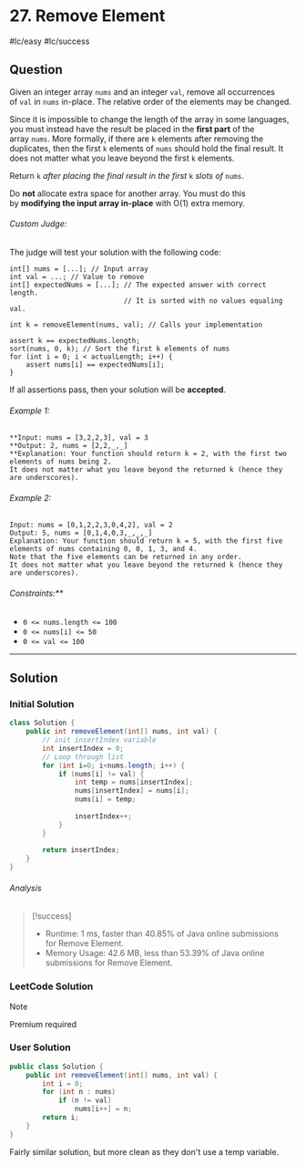 # 27. Remove Element
#lc/easy #lc/success

## Question
Given an integer array `nums` and an integer `val`, remove all occurrences of `val` in `nums` in-place. The relative order of the elements may be changed.

Since it is impossible to change the length of the array in some languages, you must instead have the result be placed in the **first part** of the array `nums`. More formally, if there are `k` elements after removing the duplicates, then the first `k` elements of `nums` should hold the final result. It does not matter what you leave beyond the first `k` elements.

Return `k` _after placing the final result in the first_ `k` _slots of_ `nums`.

Do **not** allocate extra space for another array. You must do this by **modifying the input array in-place** with O(1) extra memory.

###### Custom Judge:
The judge will test your solution with the following code:

```
int[] nums = [...]; // Input array
int val = ...; // Value to remove
int[] expectedNums = [...]; // The expected answer with correct length.
                            // It is sorted with no values equaling val.

int k = removeElement(nums, val); // Calls your implementation

assert k == expectedNums.length;
sort(nums, 0, k); // Sort the first k elements of nums
for (int i = 0; i < actualLength; i++) {
    assert nums[i] == expectedNums[i];
}
```

If all assertions pass, then your solution will be **accepted**.

###### Example 1:
```
**Input: nums = [3,2,2,3], val = 3
**Output: 2, nums = [2,2,_,_]
**Explanation: Your function should return k = 2, with the first two elements of nums being 2.
It does not matter what you leave beyond the returned k (hence they are underscores).
```

###### Example 2:
```
Input: nums = [0,1,2,2,3,0,4,2], val = 2
Output: 5, nums = [0,1,4,0,3,_,_,_]
Explanation: Your function should return k = 5, with the first five elements of nums containing 0, 0, 1, 3, and 4.
Note that the five elements can be returned in any order.
It does not matter what you leave beyond the returned k (hence they are underscores).
```

###### Constraints:**
-   `0 <= nums.length <= 100`
-   `0 <= nums[i] <= 50`
-   `0 <= val <= 100`
---
## Solution
### Initial Solution

```java
class Solution {
    public int removeElement(int[] nums, int val) {
        // init insertIndex variable
        int insertIndex = 0;
        // Loop through list
        for (int i=0; i<nums.length; i++) {
            if (nums[i] != val) {
                int temp = nums[insertIndex];
                nums[insertIndex] = nums[i];
                nums[i] = temp;
                
                insertIndex++;
            }
        }
        
        return insertIndex;
    }
}
```

###### Analysis
>[!success]
> - Runtime: 1 ms, faster than 40.85% of Java online submissions for Remove Element.
> - Memory Usage: 42.6 MB, less than 53.39% of Java online submissions for Remove Element.

### LeetCode Solution
>[!Note]
>Premium required

### User Solution
```java
public class Solution {
	public int removeElement(int[] nums, int val) {
		int i = 0;
		for (int n : nums)
			if (n != val)
				nums[i++] = n;
		return i;
	} 
}
```

Fairly similar solution, but more clean as they don't use a temp variable.